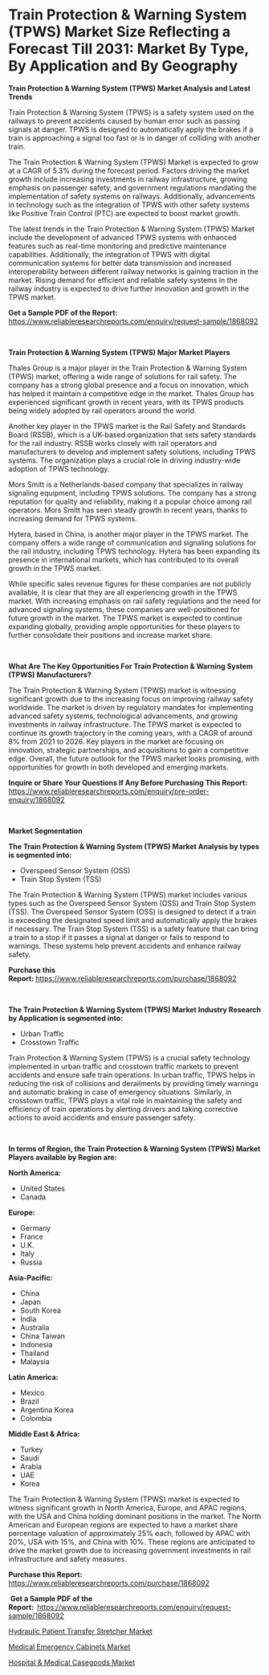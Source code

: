 <p><h1>Train Protection & Warning System (TPWS) Market Size Reflecting a Forecast Till 2031: Market By Type, By Application and By Geography</h1></p><p><strong>Train Protection & Warning System (TPWS) Market Analysis and Latest Trends</strong></p>
<p><p>Train Protection & Warning System (TPWS) is a safety system used on the railways to prevent accidents caused by human error such as passing signals at danger. TPWS is designed to automatically apply the brakes if a train is approaching a signal too fast or is in danger of colliding with another train.</p><p>The Train Protection & Warning System (TPWS) Market is expected to grow at a CAGR of 5.3% during the forecast period. Factors driving the market growth include increasing investments in railway infrastructure, growing emphasis on passenger safety, and government regulations mandating the implementation of safety systems on railways. Additionally, advancements in technology such as the integration of TPWS with other safety systems like Positive Train Control (PTC) are expected to boost market growth.</p><p>The latest trends in the Train Protection & Warning System (TPWS) Market include the development of advanced TPWS systems with enhanced features such as real-time monitoring and predictive maintenance capabilities. Additionally, the integration of TPWS with digital communication systems for better data transmission and increased interoperability between different railway networks is gaining traction in the market. Rising demand for efficient and reliable safety systems in the railway industry is expected to drive further innovation and growth in the TPWS market.</p></p>
<p><strong>Get a Sample PDF of the Report:&nbsp;</strong> <a href="https://www.reliableresearchreports.com/enquiry/request-sample/1868092">https://www.reliableresearchreports.com/enquiry/request-sample/1868092</a></p>
<p>&nbsp;</p>
<p><strong>Train Protection & Warning System (TPWS) Major Market Players</strong></p>
<p><p>Thales Group is a major player in the Train Protection & Warning System (TPWS) market, offering a wide range of solutions for rail safety. The company has a strong global presence and a focus on innovation, which has helped it maintain a competitive edge in the market. Thales Group has experienced significant growth in recent years, with its TPWS products being widely adopted by rail operators around the world.</p><p>Another key player in the TPWS market is the Rail Safety and Standards Board (RSSB), which is a UK-based organization that sets safety standards for the rail industry. RSSB works closely with rail operators and manufacturers to develop and implement safety solutions, including TPWS systems. The organization plays a crucial role in driving industry-wide adoption of TPWS technology.</p><p>Mors Smitt is a Netherlands-based company that specializes in railway signaling equipment, including TPWS solutions. The company has a strong reputation for quality and reliability, making it a popular choice among rail operators. Mors Smitt has seen steady growth in recent years, thanks to increasing demand for TPWS systems.</p><p>Hytera, based in China, is another major player in the TPWS market. The company offers a wide range of communication and signaling solutions for the rail industry, including TPWS technology. Hytera has been expanding its presence in international markets, which has contributed to its overall growth in the TPWS market.</p><p>While specific sales revenue figures for these companies are not publicly available, it is clear that they are all experiencing growth in the TPWS market. With increasing emphasis on rail safety regulations and the need for advanced signaling systems, these companies are well-positioned for future growth in the market. The TPWS market is expected to continue expanding globally, providing ample opportunities for these players to further consolidate their positions and increase market share.</p></p>
<p>&nbsp;</p>
<p><strong>What Are The Key Opportunities For Train Protection & Warning System (TPWS) Manufacturers?</strong></p>
<p><p>The Train Protection & Warning System (TPWS) market is witnessing significant growth due to the increasing focus on improving railway safety worldwide. The market is driven by regulatory mandates for implementing advanced safety systems, technological advancements, and growing investments in railway infrastructure. The TPWS market is expected to continue its growth trajectory in the coming years, with a CAGR of around 8% from 2021 to 2026. Key players in the market are focusing on innovation, strategic partnerships, and acquisitions to gain a competitive edge. Overall, the future outlook for the TPWS market looks promising, with opportunities for growth in both developed and emerging markets.</p></p>
<p><strong>Inquire or Share Your Questions If Any Before Purchasing This Report:</strong> <a href="https://www.reliableresearchreports.com/enquiry/pre-order-enquiry/1868092">https://www.reliableresearchreports.com/enquiry/pre-order-enquiry/1868092</a></p>
<p>&nbsp;</p>
<p><strong>Market Segmentation</strong></p>
<p><strong>The Train Protection & Warning System (TPWS) Market Analysis by types is segmented into:</strong></p>
<p><ul><li>Overspeed Sensor System (OSS)</li><li>Train Stop System (TSS)</li></ul></p>
<p><p>The Train Protection & Warning System (TPWS) market includes various types such as the Overspeed Sensor System (OSS) and Train Stop System (TSS). The Overspeed Sensor System (OSS) is designed to detect if a train is exceeding the designated speed limit and automatically apply the brakes if necessary. The Train Stop System (TSS) is a safety feature that can bring a train to a stop if it passes a signal at danger or fails to respond to warnings. These systems help prevent accidents and enhance railway safety.</p></p>
<p><strong>Purchase this Report:&nbsp;</strong><a href="https://www.reliableresearchreports.com/purchase/1868092">https://www.reliableresearchreports.com/purchase/1868092</a></p>
<p>&nbsp;</p>
<p><strong>The Train Protection & Warning System (TPWS) Market Industry Research by Application is segmented into:</strong></p>
<p><ul><li>Urban Traffic</li><li>Crosstown Traffic</li></ul></p>
<p><p>Train Protection & Warning System (TPWS) is a crucial safety technology implemented in urban traffic and crosstown traffic markets to prevent accidents and ensure safe train operations. In urban traffic, TPWS helps in reducing the risk of collisions and derailments by providing timely warnings and automatic braking in case of emergency situations. Similarly, in crosstown traffic, TPWS plays a vital role in maintaining the safety and efficiency of train operations by alerting drivers and taking corrective actions to avoid accidents and ensure passenger safety.</p></p>
<p>&nbsp;</p>
<p><strong>In terms of Region, the Train Protection & Warning System (TPWS) Market Players available by Region are:</strong></p>
<p>
    <p> <strong> North America: </strong>
        <ul>
            <li>United States</li>
            <li>Canada</li>
        </ul>
        </p> 
    <p> <strong> Europe: </strong>
        <ul>
            <li>Germany</li>
            <li>France</li>
            <li>U.K.</li>
            <li>Italy</li>
            <li>Russia</li>
        </ul>
        </p> 
    <p> <strong> Asia-Pacific: </strong>
        <ul>
            <li>China</li>
            <li>Japan</li>
            <li>South Korea</li>
            <li>India</li>
            <li>Australia</li>
            <li>China Taiwan</li>
            <li>Indonesia</li>
            <li>Thailand</li>
            <li>Malaysia</li>
        </ul>
        </p> 
    <p> <strong> Latin America: </strong>
        <ul>
            <li>Mexico</li>
            <li>Brazil</li>
            <li>Argentina Korea</li>
            <li>Colombia</li>
        </ul>
        </p> 
    <p> <strong> Middle East & Africa: </strong>
        <ul>
            <li>Turkey</li>
            <li>Saudi</li>
            <li>Arabia</li>
            <li>UAE</li>
            <li>Korea</li>
        </ul>
    </p>
    </p>
<p><p>The Train Protection & Warning System (TPWS) market is expected to witness significant growth in North America, Europe, and APAC regions, with the USA and China holding dominant positions in the market. The North American and European regions are expected to have a market share percentage valuation of approximately 25% each, followed by APAC with 20%, USA with 15%, and China with 10%. These regions are anticipated to drive the market growth due to increasing government investments in rail infrastructure and safety measures.</p></p>
<p><strong>Purchase this Report: </strong><a href="https://www.reliableresearchreports.com/purchase/1868092">https://www.reliableresearchreports.com/purchase/1868092</a></p>
<p>&nbsp;<strong>Get a Sample PDF of the Report:&nbsp;&nbsp;</strong><a href="https://www.reliableresearchreports.com/enquiry/request-sample/1868092">https://www.reliableresearchreports.com/enquiry/request-sample/1868092</a></p>
<p><strong></strong></p>
<p><p><a href="https://view.publitas.com/reportprime-1/decoding-the-hydraulic-patient-transfer-stretcher-market-a-deep-dive-into-the-latest-market-trends-market-segmentation-and-competitive-analysis/">Hydraulic Patient Transfer Stretcher Market</a></p><p><a href="https://view.publitas.com/reportprime-1/decoding-the-medical-emergency-cabinets-market-a-deep-dive-into-the-latest-market-trends-market-segmentation-and-competitive-analysis/">Medical Emergency Cabinets Market</a></p><p><a href="https://view.publitas.com/reportprime-1/hospital-medical-casegoods-market-provides-detailed-segmentation-of-this-market-based-on-type-application-and-region-and-forecast-for-the-period-from-2023-2030/">Hospital & Medical Casegoods Market</a></p></p>